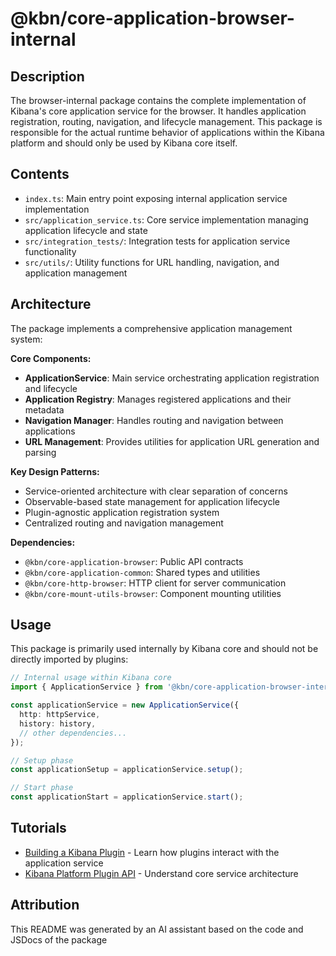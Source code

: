 # @kbn/core-application-browser-internal

## Description
The browser-internal package contains the complete implementation of Kibana's core application service for the browser. It handles application registration, routing, navigation, and lifecycle management. This package is responsible for the actual runtime behavior of applications within the Kibana platform and should only be used by Kibana core itself.

## Contents
- `index.ts`: Main entry point exposing internal application service implementation
- `src/application_service.ts`: Core service implementation managing application lifecycle and state
- `src/integration_tests/`: Integration tests for application service functionality
- `src/utils/`: Utility functions for URL handling, navigation, and application management

## Architecture
The package implements a comprehensive application management system:

**Core Components:**
- **ApplicationService**: Main service orchestrating application registration and lifecycle
- **Application Registry**: Manages registered applications and their metadata
- **Navigation Manager**: Handles routing and navigation between applications
- **URL Management**: Provides utilities for application URL generation and parsing

**Key Design Patterns:**
- Service-oriented architecture with clear separation of concerns
- Observable-based state management for application lifecycle
- Plugin-agnostic application registration system
- Centralized routing and navigation management

**Dependencies:**
- `@kbn/core-application-browser`: Public API contracts
- `@kbn/core-application-common`: Shared types and utilities
- `@kbn/core-http-browser`: HTTP client for server communication
- `@kbn/core-mount-utils-browser`: Component mounting utilities

## Usage
This package is primarily used internally by Kibana core and should not be directly imported by plugins:

```typescript
// Internal usage within Kibana core
import { ApplicationService } from '@kbn/core-application-browser-internal';

const applicationService = new ApplicationService({
  http: httpService,
  history: history,
  // other dependencies...
});

// Setup phase
const applicationSetup = applicationService.setup();

// Start phase  
const applicationStart = applicationService.start();
```

## Tutorials
- [Building a Kibana Plugin](../../../../../../dev_docs/tutorials/building_a_plugin.mdx) - Learn how plugins interact with the application service
- [Kibana Platform Plugin API](../../../../../../dev_docs/tutorials/kibana_platform_plugin_api.mdx) - Understand core service architecture

## Attribution
This README was generated by an AI assistant based on the code and JSDocs of the package
